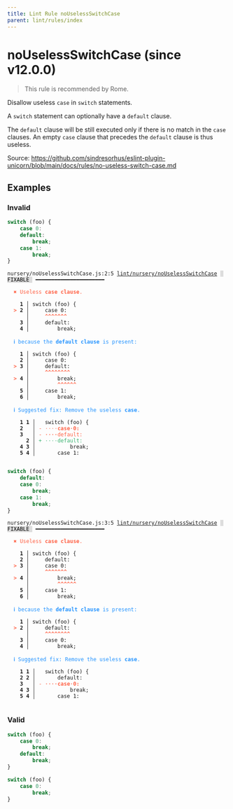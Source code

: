 ```yaml
---
title: Lint Rule noUselessSwitchCase
parent: lint/rules/index
---
```


# noUselessSwitchCase (since v12.0.0)

> This rule is recommended by Rome.

Disallow useless `case` in `switch` statements.

A `switch` statement can optionally have a `default` clause.

The `default` clause will be still executed only if there is no match in the `case` clauses.
An empty `case` clause that precedes the `default` clause is thus useless.

Source: https://github.com/sindresorhus/eslint-plugin-unicorn/blob/main/docs/rules/no-useless-switch-case.md

## Examples

### Invalid

```jsx
switch (foo) {
    case 0:
    default:
        break;
    case 1:
        break;
}
```

<pre class="language-text"><code class="language-text">nursery/noUselessSwitchCase.js:2:5 <a href="https://docs.rome.tools/lint/rules/noUselessSwitchCase">lint/nursery/noUselessSwitchCase</a> <span style="color: #000; background-color: #ddd;"> FIXABLE </span> ━━━━━━━━━━━━━━━━━━━━━━

<strong><span style="color: Tomato;">  </span></strong><strong><span style="color: Tomato;">✖</span></strong> <span style="color: Tomato;">Useless </span><span style="color: Tomato;"><strong>case clause</strong></span><span style="color: Tomato;">.</span>
  
    <strong>1 │ </strong>switch (foo) {
<strong><span style="color: Tomato;">  </span></strong><strong><span style="color: Tomato;">&gt;</span></strong> <strong>2 │ </strong>    case 0:
   <strong>   │ </strong>    <strong><span style="color: Tomato;">^</span></strong><strong><span style="color: Tomato;">^</span></strong><strong><span style="color: Tomato;">^</span></strong><strong><span style="color: Tomato;">^</span></strong><strong><span style="color: Tomato;">^</span></strong><strong><span style="color: Tomato;">^</span></strong><strong><span style="color: Tomato;">^</span></strong>
    <strong>3 │ </strong>    default:
    <strong>4 │ </strong>        break;
  
<strong><span style="color: rgb(38, 148, 255);">  </span></strong><strong><span style="color: rgb(38, 148, 255);">ℹ</span></strong> <span style="color: rgb(38, 148, 255);">because the </span><span style="color: rgb(38, 148, 255);"><strong>default clause</strong></span><span style="color: rgb(38, 148, 255);"> is present:</span>
  
    <strong>1 │ </strong>switch (foo) {
    <strong>2 │ </strong>    case 0:
<strong><span style="color: Tomato;">  </span></strong><strong><span style="color: Tomato;">&gt;</span></strong> <strong>3 │ </strong>    default:
   <strong>   │ </strong>    <strong><span style="color: Tomato;">^</span></strong><strong><span style="color: Tomato;">^</span></strong><strong><span style="color: Tomato;">^</span></strong><strong><span style="color: Tomato;">^</span></strong><strong><span style="color: Tomato;">^</span></strong><strong><span style="color: Tomato;">^</span></strong><strong><span style="color: Tomato;">^</span></strong><strong><span style="color: Tomato;">^</span></strong>
<strong><span style="color: Tomato;">  </span></strong><strong><span style="color: Tomato;">&gt;</span></strong> <strong>4 │ </strong>        break;
   <strong>   │ </strong>        <strong><span style="color: Tomato;">^</span></strong><strong><span style="color: Tomato;">^</span></strong><strong><span style="color: Tomato;">^</span></strong><strong><span style="color: Tomato;">^</span></strong><strong><span style="color: Tomato;">^</span></strong><strong><span style="color: Tomato;">^</span></strong>
    <strong>5 │ </strong>    case 1:
    <strong>6 │ </strong>        break;
  
<strong><span style="color: rgb(38, 148, 255);">  </span></strong><strong><span style="color: rgb(38, 148, 255);">ℹ</span></strong> <span style="color: rgb(38, 148, 255);">Suggested fix</span><span style="color: rgb(38, 148, 255);">: </span><span style="color: rgb(38, 148, 255);">Remove the useless </span><span style="color: rgb(38, 148, 255);"><strong>case</strong></span><span style="color: rgb(38, 148, 255);">.</span>
  
    <strong>1</strong> <strong>1</strong><strong> │ </strong>  switch (foo) {
    <strong>2</strong>  <strong> │ </strong><span style="color: Tomato;">-</span> <span style="color: Tomato;"><span style="opacity: 0.8;">·</span></span><span style="color: Tomato;"><span style="opacity: 0.8;">·</span></span><span style="color: Tomato;"><span style="opacity: 0.8;">·</span></span><span style="color: Tomato;"><span style="opacity: 0.8;">·</span></span><span style="color: Tomato;"><strong>c</strong></span><span style="color: Tomato;"><strong>a</strong></span><span style="color: Tomato;"><strong>s</strong></span><span style="color: Tomato;"><strong>e</strong></span><span style="color: Tomato;"><span style="opacity: 0.8;"><strong>·</strong></span></span><span style="color: Tomato;"><strong>0</strong></span><span style="color: Tomato;"><strong>:</strong></span>
    <strong>3</strong>  <strong> │ </strong><span style="color: Tomato;">-</span> <span style="color: Tomato;"><span style="opacity: 0.8;"><strong>·</strong></span></span><span style="color: Tomato;"><span style="opacity: 0.8;"><strong>·</strong></span></span><span style="color: Tomato;"><span style="opacity: 0.8;"><strong>·</strong></span></span><span style="color: Tomato;"><span style="opacity: 0.8;"><strong>·</strong></span></span><span style="color: Tomato;">d</span><span style="color: Tomato;">e</span><span style="color: Tomato;">f</span><span style="color: Tomato;">a</span><span style="color: Tomato;">u</span><span style="color: Tomato;">l</span><span style="color: Tomato;">t</span><span style="color: Tomato;">:</span>
      <strong>2</strong><strong> │ </strong><span style="color: MediumSeaGreen;">+</span> <span style="color: MediumSeaGreen;"><span style="opacity: 0.8;">·</span></span><span style="color: MediumSeaGreen;"><span style="opacity: 0.8;">·</span></span><span style="color: MediumSeaGreen;"><span style="opacity: 0.8;">·</span></span><span style="color: MediumSeaGreen;"><span style="opacity: 0.8;">·</span></span><span style="color: MediumSeaGreen;">d</span><span style="color: MediumSeaGreen;">e</span><span style="color: MediumSeaGreen;">f</span><span style="color: MediumSeaGreen;">a</span><span style="color: MediumSeaGreen;">u</span><span style="color: MediumSeaGreen;">l</span><span style="color: MediumSeaGreen;">t</span><span style="color: MediumSeaGreen;">:</span>
    <strong>4</strong> <strong>3</strong><strong> │ </strong>          break;
    <strong>5</strong> <strong>4</strong><strong> │ </strong>      case 1:
  
</code></pre>

```jsx
switch (foo) {
    default:
    case 0:
        break;
    case 1:
        break;
}
```

<pre class="language-text"><code class="language-text">nursery/noUselessSwitchCase.js:3:5 <a href="https://docs.rome.tools/lint/rules/noUselessSwitchCase">lint/nursery/noUselessSwitchCase</a> <span style="color: #000; background-color: #ddd;"> FIXABLE </span> ━━━━━━━━━━━━━━━━━━━━━━

<strong><span style="color: Tomato;">  </span></strong><strong><span style="color: Tomato;">✖</span></strong> <span style="color: Tomato;">Useless </span><span style="color: Tomato;"><strong>case clause</strong></span><span style="color: Tomato;">.</span>
  
    <strong>1 │ </strong>switch (foo) {
    <strong>2 │ </strong>    default:
<strong><span style="color: Tomato;">  </span></strong><strong><span style="color: Tomato;">&gt;</span></strong> <strong>3 │ </strong>    case 0:
   <strong>   │ </strong>    <strong><span style="color: Tomato;">^</span></strong><strong><span style="color: Tomato;">^</span></strong><strong><span style="color: Tomato;">^</span></strong><strong><span style="color: Tomato;">^</span></strong><strong><span style="color: Tomato;">^</span></strong><strong><span style="color: Tomato;">^</span></strong><strong><span style="color: Tomato;">^</span></strong>
<strong><span style="color: Tomato;">  </span></strong><strong><span style="color: Tomato;">&gt;</span></strong> <strong>4 │ </strong>        break;
   <strong>   │ </strong>        <strong><span style="color: Tomato;">^</span></strong><strong><span style="color: Tomato;">^</span></strong><strong><span style="color: Tomato;">^</span></strong><strong><span style="color: Tomato;">^</span></strong><strong><span style="color: Tomato;">^</span></strong><strong><span style="color: Tomato;">^</span></strong>
    <strong>5 │ </strong>    case 1:
    <strong>6 │ </strong>        break;
  
<strong><span style="color: rgb(38, 148, 255);">  </span></strong><strong><span style="color: rgb(38, 148, 255);">ℹ</span></strong> <span style="color: rgb(38, 148, 255);">because the </span><span style="color: rgb(38, 148, 255);"><strong>default clause</strong></span><span style="color: rgb(38, 148, 255);"> is present:</span>
  
    <strong>1 │ </strong>switch (foo) {
<strong><span style="color: Tomato;">  </span></strong><strong><span style="color: Tomato;">&gt;</span></strong> <strong>2 │ </strong>    default:
   <strong>   │ </strong>    <strong><span style="color: Tomato;">^</span></strong><strong><span style="color: Tomato;">^</span></strong><strong><span style="color: Tomato;">^</span></strong><strong><span style="color: Tomato;">^</span></strong><strong><span style="color: Tomato;">^</span></strong><strong><span style="color: Tomato;">^</span></strong><strong><span style="color: Tomato;">^</span></strong><strong><span style="color: Tomato;">^</span></strong>
    <strong>3 │ </strong>    case 0:
    <strong>4 │ </strong>        break;
  
<strong><span style="color: rgb(38, 148, 255);">  </span></strong><strong><span style="color: rgb(38, 148, 255);">ℹ</span></strong> <span style="color: rgb(38, 148, 255);">Suggested fix</span><span style="color: rgb(38, 148, 255);">: </span><span style="color: rgb(38, 148, 255);">Remove the useless </span><span style="color: rgb(38, 148, 255);"><strong>case</strong></span><span style="color: rgb(38, 148, 255);">.</span>
  
    <strong>1</strong> <strong>1</strong><strong> │ </strong>  switch (foo) {
    <strong>2</strong> <strong>2</strong><strong> │ </strong>      default:
    <strong>3</strong>  <strong> │ </strong><span style="color: Tomato;">-</span> <span style="color: Tomato;"><span style="opacity: 0.8;"><strong>·</strong></span></span><span style="color: Tomato;"><span style="opacity: 0.8;"><strong>·</strong></span></span><span style="color: Tomato;"><span style="opacity: 0.8;"><strong>·</strong></span></span><span style="color: Tomato;"><span style="opacity: 0.8;"><strong>·</strong></span></span><span style="color: Tomato;"><strong>c</strong></span><span style="color: Tomato;"><strong>a</strong></span><span style="color: Tomato;"><strong>s</strong></span><span style="color: Tomato;"><strong>e</strong></span><span style="color: Tomato;"><span style="opacity: 0.8;"><strong>·</strong></span></span><span style="color: Tomato;"><strong>0</strong></span><span style="color: Tomato;"><strong>:</strong></span>
    <strong>4</strong> <strong>3</strong><strong> │ </strong>          break;
    <strong>5</strong> <strong>4</strong><strong> │ </strong>      case 1:
  
</code></pre>

### Valid

```jsx
switch (foo) {
    case 0:
        break;
    default:
        break;
}
```

```jsx
switch (foo) {
    case 0:
        break;
}
```


